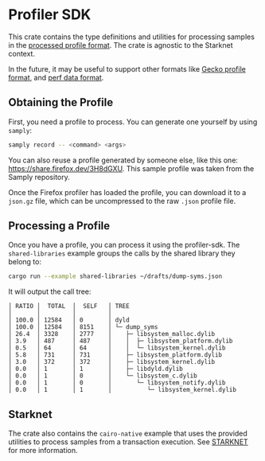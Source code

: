 # Profiler SDK

This crate contains the type definitions and utilities for processing samples in the [processed profile format](https://github.com/firefox-devtools/profiler/blob/main/docs-developer/processed-profile-format.md). The crate is agnostic to the Starknet context.

In the future, it may be useful to support other formats like [Gecko profile format](https://github.com/firefox-devtools/profiler/blob/main/docs-developer/gecko-profile-format.md), and [perf data format](https://git.kernel.org/pub/scm/linux/kernel/git/perf/perf-tools-next.git/tree/tools/perf/Documentation/perf.data-file-format.txt).

## Obtaining the Profile

First, you need a profile to process. You can generate one yourself by using `samply`:
```bash
samply record -- <command> <args>
```
You can also reuse a profile generated by someone else, like this one: https://share.firefox.dev/3H8dGXU. This sample profile was taken from the Samply repository.

Once the Firefox profiler has loaded the profile, you can download it to a `json.gz` file, which can be uncompressed to the raw `.json` profile file.

## Processing a Profile

Once you have a profile, you can process it using the profiler-sdk. The `shared-libraries` example groups the calls by the shared library they belong to:

```bash
cargo run --example shared-libraries ~/drafts/dump-syms.json
```

It will output the call tree:

```
│ RATIO │  TOTAL  │  SELF   │ TREE
│       │         │         │
│ 100.0 │ 12584   │ 0       │ dyld
│ 100.0 │ 12584   │ 8151    │ └─ dump_syms
│ 26.4  │ 3328    │ 2777    │    ├─ libsystem_malloc.dylib
│ 3.9   │ 487     │ 487     │    │  ├─ libsystem_platform.dylib
│ 0.5   │ 64      │ 64      │    │  └─ libsystem_kernel.dylib
│ 5.8   │ 731     │ 731     │    ├─ libsystem_platform.dylib
│ 3.0   │ 372     │ 372     │    ├─ libsystem_kernel.dylib
│ 0.0   │ 1       │ 1       │    ├─ libdyld.dylib
│ 0.0   │ 1       │ 0       │    └─ libsystem_c.dylib
│ 0.0   │ 1       │ 0       │       └─ libsystem_notify.dylib
│ 0.0   │ 1       │ 1       │          └─ libsystem_kernel.dylib
```

## Starknet

The crate also contains the `cairo-native` example that uses the provided utilities to process samples from a transaction execution. See [STARKNET](STARKNET.md) for more information.
